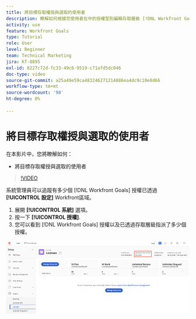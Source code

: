 ```yaml
---
title: 將目標存取權授與選取的使用者
description: 瞭解如何根據您使用者在中的授權型別編輯存取層級 [!DNL Workfront Goals].
activity: use
feature: Workfront Goals
type: Tutorial
role: User
level: Beginner
team: Technical Marketing
jira: KT-8895
exl-id: 8227c72d-fc33-49c6-9519-c71afd5dc046
doc-type: video
source-git-commit: a25a49e59ca483246271214886ea4dc9c10e8d66
workflow-type: tm+mt
source-wordcount: '98'
ht-degree: 0%

---
```


# 將目標存取權授與選取的使用者

在本影片中，您將瞭解如何：

* 將目標存取權授與選取的使用者

>[!VIDEO](https://video.tv.adobe.com/v/335189/?quality=12&learn=on)

系統管理員可以追蹤有多少個 [!DNL Workfront Goals] 授權已透過 **[!UICONTROL 設定]** Workfront區域。

1. 展開 **[!UICONTROL 系統]** 選項。
1. 按一下 **[!UICONTROL 授權]**.
1. 您可以看到 [!DNL Workfront Goals] 授權以及已透過存取層級指派了多少個授權。

![「 」數目的熒幕擷圖 [!DNL Workfront Goals] 的設定區域中的授權 [!DNL Workfront]](assets/02-workfront-goals-licenses.png)
